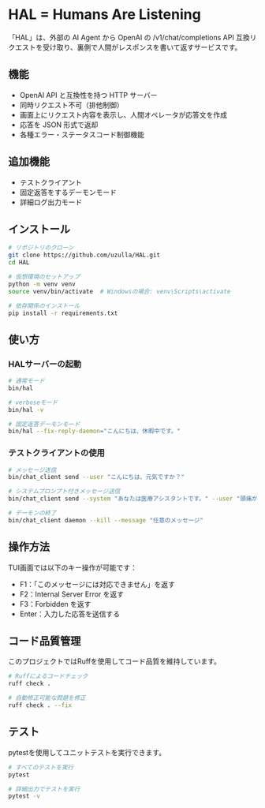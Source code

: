 # HAL = Humans Are Listening

「HAL」は、外部の AI Agent から OpenAI の /v1/chat/completions API 互換リクエストを受け取り、裏側で人間がレスポンスを書いて返すサービスです。

## 機能

- OpenAI API と互換性を持つ HTTP サーバー
- 同時リクエスト不可（排他制御）
- 画面上にリクエスト内容を表示し、人間オペレータが応答文を作成
- 応答を JSON 形式で返却
- 各種エラー・ステータスコード制御機能

## 追加機能

- テストクライアント
- 固定返答をするデーモンモード
- 詳細ログ出力モード

## インストール

```bash
# リポジトリのクローン
git clone https://github.com/uzulla/HAL.git
cd HAL

# 仮想環境のセットアップ
python -m venv venv
source venv/bin/activate  # Windowsの場合: venv\Scripts\activate

# 依存関係のインストール
pip install -r requirements.txt
```

## 使い方

### HALサーバーの起動

```bash
# 通常モード
bin/hal

# verboseモード
bin/hal -v

# 固定返答デーモンモード
bin/hal --fix-reply-daemon="こんにちは、休暇中です。"
```

### テストクライアントの使用

```bash
# メッセージ送信
bin/chat_client send --user "こんにちは、元気ですか？"

# システムプロンプト付きメッセージ送信
bin/chat_client send --system "あなたは医療アシスタントです。" --user "頭痛がします"

# デーモンの終了
bin/chat_client daemon --kill --message "任意のメッセージ"
```

## 操作方法

TUI画面では以下のキー操作が可能です：

- F1：「このメッセージには対応できません」を返す
- F2：Internal Server Error を返す
- F3：Forbidden を返す
- Enter：入力した応答を送信する

## コード品質管理

このプロジェクトではRuffを使用してコード品質を維持しています。

```bash
# Ruffによるコードチェック
ruff check .

# 自動修正可能な問題を修正
ruff check . --fix
```

## テスト

pytestを使用してユニットテストを実行できます。

```bash
# すべてのテストを実行
pytest

# 詳細出力でテストを実行
pytest -v
```

